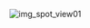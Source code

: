 
![img_spot_view01](https://github.com/kimchamchi/kimchamchi/assets/94619639/f451e4fe-4c51-4770-9a8f-27b46a54abe8)
